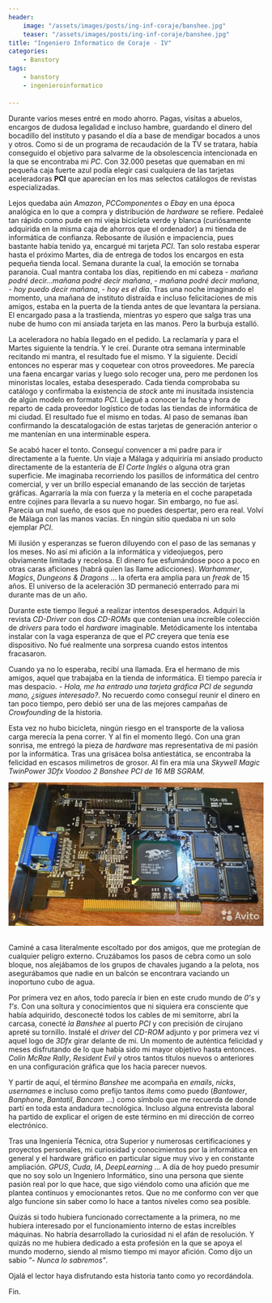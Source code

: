 ```yaml
---
header:
    image: "/assets/images/posts/ing-inf-coraje/banshee.jpg"
    teaser: "/assets/images/posts/ing-inf-coraje/banshee.jpg"
title: "Ingeniero Informatico de Coraje - IV"
categories:
    - Banstory
tags: 
    - banstory
    - ingenieroinformatico
    
---
```



Durante varios meses entré en modo ahorro. Pagas, visitas a abuelos, encargos de dudosa legalidad e incluso hambre, guardando el dinero del bocadillo del instituto y pasando el día a base de mendigar bocados a unos y otros. Como si de un programa de recaudación de la TV se tratara, había conseguido el objetivo para salvarme de la obsolescencia intencionada en la que se encontraba mi *PC*. Con 32.000 pesetas que quemaban en mi pequeña caja fuerte azul podía elegir casi cualquiera de las tarjetas aceleradoras **PCI** que aparecían en los mas selectos catálogos de revistas especializadas.

Lejos quedaba aún *Amazon*, *PCComponentes* o *Ebay* en una época analógica en lo que a compra y distribución de *hardware* se refiere. Pedaleé tan rápido como pude en mi vieja bicicleta verde y blanca (curiósamente adquirida en la misma caja de ahorros que el ordenador) a mi tienda de informática de confianza. Rebosante de ilusión e impaciencia, pues bastante había tenido ya, encargué mi tarjeta *PCI*. Tan solo restaba esperar hasta el próximo Martes, dia de entrega de todos los encargos en esta pequeña tienda local. Semana durante la cual, la emoción se tornaba paranoia. Cual mantra contaba los días, repitiendo en mi cabeza *- mañana podré decir...mañana podré decir mañana*, *- mañana podré decir mañana*, *- hoy puedo decir mañana*, *- hoy es el dia*. Tras una noche imaginando el momento, una mañana de instituto distraída e incluso felicitaciones de mis amigos, estaba en la puerta de la tienda antes de que levantara la persiana. El encargado pasa a la trastienda, mientras yo espero que salga tras una nube de humo con mi ansiada tarjeta en las manos. Pero la burbuja estalló.

La aceleradora no había llegado en el pedido. La reclamaría y para el Martes siguiente la tendría. Y le creí. Durante otra semana interminable recitando mi mantra, el resultado fue el mismo. Y la siguiente. Decidí entonces no esperar mas y coquetear con otros proveedores. Me parecía una faena encargar varias y luego solo recoger una, pero me perdonen los minoristas locales, estaba desesperado. Cada tienda comprobaba su catálogo y confirmaba la existencia de *stock* ante mi inusitada insistencia de algún modelo en formato *PCI*. Llegué a conocer la fecha y hora de reparto de cada proveedor logístico de todas las tiendas de informática de mi ciudad. El resultado fue el mismo en todas. Al paso de semanas iban confirmando la descatalogación de estas tarjetas de generación anterior o me mantenían en una interminable espera.

Se acabó hacer el tonto. Conseguí convencer a mi padre para ir directamente a la fuente. Un viaje a Málaga y adquiriría mi ansiado producto directamente de la estantería de *El Corte Inglés* o alguna otra gran superficie. Me imaginaba recorriendo los pasillos de informática del centro comercial, y ver un brillo especial emanando de las sección de tarjetas gráficas. Agarraría la mía con fuerza y la metería en el coche parapetada entre cojines para llevarla a su nuevo hogar. Sin embargo, no fue así. Parecía un mal sueño, de esos que no puedes despertar, pero era real. Volví de Málaga con las manos vacías. En ningún sitio quedaba ni un solo ejemplar *PCI*.

Mi ilusión y esperanzas se fueron diluyendo con el paso de las semanas y los meses. No así mi afición a la informática y videojuegos, pero obviamente limitada y recelosa. El dinero fue esfumándose poco a poco en otras caras aficiones (habrá quien las llame adicciones). *Warhammer*, *Magics*, *Dungeons & Dragons* ... la oferta era amplia para un *freak* de 15 años.
El universo de la aceleración 3D permaneció enterrado para mi durante mas de un año.

Durante este tiempo llegué a realizar intentos desesperados. Adquirí la revista *CD-Driver* con dos *CD-ROMs* que contenían una increíble colección de *drivers* para todo el *hardware* imaginable. Metódicamente los intentaba instalar con la vaga esperanza de que el *PC* creyera que tenía ese dispositivo. No fué realmente una sorpresa cuando estos intentos fracasaron.

Cuando ya no lo esperaba, recibí una llamada. Era el hermano de mis amigos, aquel que trabajaba en la tienda de informática. El tiempo parecía ir mas despacio. *- Hola, me ha entrado una tarjeta gráfica PCI de segunda mano, ¿sigues interesado?*. No recuerdo como conseguí reunir el dinero en tan poco tiempo, pero debió ser una de las mejores campañas de *Crowfounding* de la historia.

Esta vez no hubo bicicleta, ningún riesgo en el transporte de la valiosa carga merecía la pena correr. Y al fin el momento llegó. Con una gran sonrisa, me entregó la pieza de *hardware* mas representativa de mi pasión por la informática. Tras una grisácea bolsa antiestática, se encontraba la felicidad en escasos milimetros de grosor. Al fin era mía una *Skywell Magic TwinPower 3Dfx Voodoo 2 Banshee PCI de 16 MB SGRAM*.


<div style="text-align:center"><img src="/assets/images/posts/ing-inf-coraje/banshee.jpg" /></div>
<br/>

Caminé a casa literalmente escoltado por dos amigos, que me protegían de cualquier peligro externo. Cruzábamos los pasos de cebra como un solo bloque, nos alejábamos de los grupos de chavales jugando a la pelota, nos asegurábamos que nadie en un balcón se encontrara vaciando un inoportuno cubo de agua.

Por primera vez en años, todo parecía ir bien en este crudo mundo de *0's* y *1's*. Con una soltura y conocimientos que ni siquiera era consciente que había adquirido, desconecté todos los cables de mi semitorre, abrí la carcasa, conecté *la Banshee* al puerto *PCI* y con precisión de cirujano apreté su tornillo. Instalé el *driver* del *CD-ROM* adjunto y por primera vez vi aquel logo de *3Dfx* girar delante de mi. Un momento de auténtica felicidad y meses disfrutando de lo que había sido mi mayor objetivo hasta entonces. *Colin McRae Rally*, *Resident Evil* y otros tantos títulos nuevos o anteriores en una configuración gráfica que los hacia parecer nuevos.

Y partir de aquí, el término *Banshee* me acompaña en *emails*, *nicks*, *usernames* e incluso como prefijo tantos *items* como puedo (*Bantower*, *Banphone*, *Bantatil*, *Bancam* ...) como símbolo que me recuerda de donde partí en toda esta andadura tecnológica. Incluso alguna entrevista laboral ha partido de explicar el origen de este término en mi dirección de correo electrónico.

Tras una Ingeniería Técnica, otra Superior y numerosas certificaciones y proyectos personales, mi curiosidad y conocimientos por la informática en general y el hardware gráfico en particular sigue muy vivo y en constante ampliación. *GPUS*, *Cuda*, *IA*, *DeepLearning* ... A día de hoy puedo presumir que no soy solo un Ingeniero Informático, sino una persona que siente pasión real por lo que hace, que sigo viéndolo como una afición que me plantea continuos y emocionantes retos. Que no me conformo con ver que algo funcione sin saber como lo hace a tantos niveles como sea posible. 

Quizás si todo hubiera funcionado correctamente a la primera, no me hubiera interesado por el funcionamiento interno de estas increíbles máquinas. No habría desarrollado la curiosidad ni el afán de resolución. Y quizás no me hubiera dedicado a esta profesión en la que se apoya el mundo moderno, siendo al mismo tiempo mi mayor afición. Como dijo un sabio *"- Nunca lo sabremos"*.


Ojalá el lector haya disfrutando esta historia tanto como yo recordándola.

Fin.